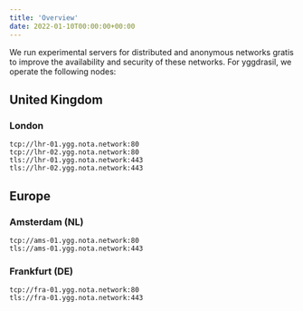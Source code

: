 ```yaml
---
title: 'Overview'
date: 2022-01-10T00:00:00+00:00
---
```


We run experimental servers for distributed and anonymous networks gratis to improve the availability 
and security of these networks. For yggdrasil, we operate the following nodes:

## United Kingdom
### London
    tcp://lhr-01.ygg.nota.network:80
    tcp://lhr-02.ygg.nota.network:80
    tls://lhr-01.ygg.nota.network:443
    tls://lhr-02.ygg.nota.network:443

## Europe
### Amsterdam (NL)
    tcp://ams-01.ygg.nota.network:80
    tls://ams-01.ygg.nota.network:443

### Frankfurt (DE)
    tcp://fra-01.ygg.nota.network:80
    tls://fra-01.ygg.nota.network:443
